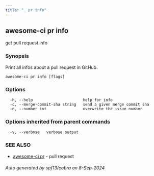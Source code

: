 ```yaml
---
title: "_ pr info"
---
```

## awesome-ci pr info

get pull request info

### Synopsis

Print all infos about a pull request in GitHub.

```
awesome-ci pr info [flags]
```

### Options

```
  -h, --help                      help for info
  -c, --merge-commit-sha string   send a given merge commit sha
  -n, --number int                overwrite the issue number
```

### Options inherited from parent commands

```
  -v, --verbose   verbose output
```

### SEE ALSO

* [awesome-ci pr](./awesome-ci_pr)	 - pull request

###### Auto generated by spf13/cobra on 8-Sep-2024
